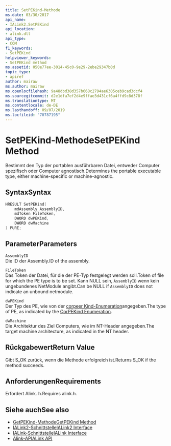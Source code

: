 ```yaml
---
title: SetPEKind-Methode
ms.date: 03/30/2017
api_name:
- IALink2.SetPEKind
api_location:
- alink.dll
api_type:
- COM
f1_keywords:
- SetPEKind
helpviewer_keywords:
- SetPEKind method
ms.assetid: 050e77ee-3014-45c0-9e29-2ebe29347b0d
topic_type:
- apiref
author: mairaw
ms.author: mairaw
ms.openlocfilehash: 9a48dbd38d357b668c2794ae6305ceb9cad3dcf4
ms.sourcegitcommit: d2e1dfa7ef2d4e9ffae3d431cf6a4ffd9c8d378f
ms.translationtype: MT
ms.contentlocale: de-DE
ms.lasthandoff: 09/07/2019
ms.locfileid: "70787195"
---
```

# <a name="setpekind-method"></a><span data-ttu-id="a5fca-102">SetPEKind-Methode</span><span class="sxs-lookup"><span data-stu-id="a5fca-102">SetPEKind Method</span></span>
<span data-ttu-id="a5fca-103">Bestimmt den Typ der portablen ausführbaren Datei, entweder Computer spezifisch oder Computer agnostisch.</span><span class="sxs-lookup"><span data-stu-id="a5fca-103">Determines the portable executable type, either machine-specific or machine-agnostic.</span></span>  
  
## <a name="syntax"></a><span data-ttu-id="a5fca-104">Syntax</span><span class="sxs-lookup"><span data-stu-id="a5fca-104">Syntax</span></span>  
  
```cpp  
HRESULT SetPEKind(  
    mdAssembly AssemblyID,  
    mdToken FileToken,  
    DWORD dwPEKind,  
    DWORD dwMachine  
) PURE;   
```  
  
## <a name="parameters"></a><span data-ttu-id="a5fca-105">Parameter</span><span class="sxs-lookup"><span data-stu-id="a5fca-105">Parameters</span></span>  
 `AssemblyID`  
 <span data-ttu-id="a5fca-106">Die ID der Assembly.</span><span class="sxs-lookup"><span data-stu-id="a5fca-106">ID of the assembly.</span></span>  
  
 `FileToken`  
 <span data-ttu-id="a5fca-107">Das Token der Datei, für die der PE-Typ festgelegt werden soll.</span><span class="sxs-lookup"><span data-stu-id="a5fca-107">Token of file for which the PE type is to be set.</span></span> <span data-ttu-id="a5fca-108">Kann NULL sein, `AssemblyID` wenn kein ungebundenes NetModule angibt.</span><span class="sxs-lookup"><span data-stu-id="a5fca-108">Can be NULL if `AssemblyID` does not indicate an unbound netmodule.</span></span>  
  
 `dwPEKind`  
 <span data-ttu-id="a5fca-109">Der Typ des PE, wie von der [corpeer Kind-Enumeration](../metadata/corpekind-enumeration.md)angegeben.</span><span class="sxs-lookup"><span data-stu-id="a5fca-109">The type of PE, as indicated by the [CorPEKind Enumeration](../metadata/corpekind-enumeration.md).</span></span>  
  
 `dwMachine`  
 <span data-ttu-id="a5fca-110">Die Architektur des Ziel Computers, wie im NT-Header angegeben.</span><span class="sxs-lookup"><span data-stu-id="a5fca-110">The target machine architecture, as indicated in the NT header.</span></span>  
  
## <a name="return-value"></a><span data-ttu-id="a5fca-111">Rückgabewert</span><span class="sxs-lookup"><span data-stu-id="a5fca-111">Return Value</span></span>  
 <span data-ttu-id="a5fca-112">Gibt S_OK zurück, wenn die Methode erfolgreich ist.</span><span class="sxs-lookup"><span data-stu-id="a5fca-112">Returns S_OK if the method succeeds.</span></span>  
  
## <a name="requirements"></a><span data-ttu-id="a5fca-113">Anforderungen</span><span class="sxs-lookup"><span data-stu-id="a5fca-113">Requirements</span></span>  
 <span data-ttu-id="a5fca-114">Erfordert Alink. h.</span><span class="sxs-lookup"><span data-stu-id="a5fca-114">Requires alink.h.</span></span>  
  
## <a name="see-also"></a><span data-ttu-id="a5fca-115">Siehe auch</span><span class="sxs-lookup"><span data-stu-id="a5fca-115">See also</span></span>

- [<span data-ttu-id="a5fca-116">GetPEKind-Methode</span><span class="sxs-lookup"><span data-stu-id="a5fca-116">GetPEKind Method</span></span>](../metadata/imetadataimport2-getpekind-method.md)
- [<span data-ttu-id="a5fca-117">IALink2-Schnittstelle</span><span class="sxs-lookup"><span data-stu-id="a5fca-117">IALink2 Interface</span></span>](ialink2-interface.md)
- [<span data-ttu-id="a5fca-118">IALink-Schnittstelle</span><span class="sxs-lookup"><span data-stu-id="a5fca-118">IALink Interface</span></span>](ialink-interface.md)
- [<span data-ttu-id="a5fca-119">Alink-API</span><span class="sxs-lookup"><span data-stu-id="a5fca-119">ALink API</span></span>](index.md)
